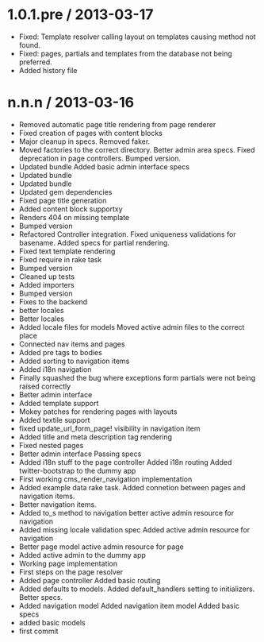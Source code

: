 
1.0.1.pre / 2013-03-17 
==================

  * Fixed: Template resolver calling layout on templates causing method not found.
  * Fixed: pages, partials and templates from the database not being preferred.
  * Added history file
  
n.n.n / 2013-03-16 
==================

  * Removed automatic page title rendering from page renderer
  * Fixed creation of pages with content blocks
  * Major cleanup in specs. Removed faker.
  * Moved factories to the correct directory. Better admin area specs. Fixed deprecation in page controllers. Bumped version.
  * Updated bundle Added basic admin interface specs
  * Updated bundle
  * Updated bundle
  * Updated gem dependencies
  * Fixed page title generation
  * Added content block supportxy
  * Renders 404 on missing template
  * Bumped version
  * Refactored Controller integration. Fixed uniqueness validations for basename. Added specs for partial rendering.
  * Fixed text template rendering
  * Fixed require in rake task
  * Bumped version
  * Cleaned up tests
  * Added importers
  * Bumped version
  * Fixes to the backend
  * better locales
  * Better locales
  * Added locale files for models Moved active admin files to the correct place
  * Connected nav items and pages
  * Added pre tags to bodies
  * Added sorting to navigation items
  * Added i18n navigation
  * Finally squashed the bug where exceptions form partials were not being raised correctly
  * Better admin interface
  * Added template support
  * Mokey patches for rendering pages with layouts
  * Added textile support
  * fixed update_url_form_page! visibility in navigation item
  * Added title and meta description tag rendering
  * Fixed nested pages
  * Better admin interface Passing specs
  * Added i18n stuff to the page controller Added i18n routing Added twitter-bootstrap to the dummy app
  * First working cms_render_navigation implementation
  * Added example data rake task. Added connetion between pages and navigation items.
  * Better navigation items.
  * Added to_s method to navigation better active admin resource for navigation
  * Added missing locale validation spec Added active admin resource for navigation
  * Better page model active admin resource for page
  * Added active admin to the dummy app
  * Working page implementation
  * First steps on the page resolver
  * Added page controller Added basic routing
  * Added defaults to models. Added default_handlers setting to initializers. Better specs.
  * Added navigation model Added navigation item model Added basic specs
  * added basic models
  * first commit
